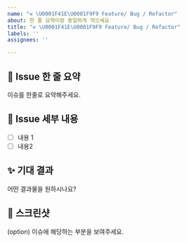 ```yaml
---
name: "⚒️ \U0001F41E\U0001F9F9 Feature/ Bug / Refactor"
about: 한 줄 요약이랑 동일하게 적으세요
title: "⚒️ \U0001F41E\U0001F9F9 Feature/ Bug / Refactor"
labels: ''
assignees: ''

---
```


## 🚅 Issue 한 줄 요약

이슈를 한줄로 요약해주세요.

## 🤷 Issue 세부 내용
- [ ] 내용 1
- [ ] 내용2

## ✨ 기대 결과

어떤 결과물을 원하시나요?

## 📸 스크린샷
(option) 이슈에 해당하는 부분을 보여주세요.
